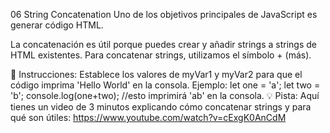 06 String Concatenation
Uno de los objetivos principales de JavaScript es generar código HTML.

La concatenación es útil porque puedes crear y añadir strings a strings de HTML existentes. Para concatenar strings, utilizamos el símbolo + (más).

📝 Instrucciones:
Establece los valores de myVar1 y myVar2 para que el código imprima 'Hello World' en la consola.
Ejemplo:
let one = 'a';
let two = 'b';
console.log(one+two); //esto imprimirá 'ab' en la consola.
💡 Pista:
Aquí tienes un video de 3 minutos explicando cómo concatenar strings y para qué son útiles: https://www.youtube.com/watch?v=cExgK0AnCdM